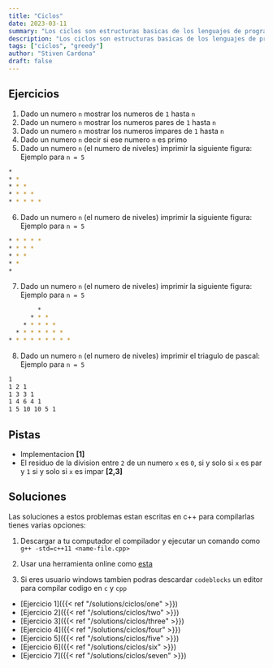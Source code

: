 ```yaml
---
title: "Ciclos"
date: 2023-03-11
summary: "Los ciclos son estructuras basicas de los lenguajes de programcion estos nos permiten repetir un conjunto instrucciones"
description: "Los ciclos son estructuras basicas de los lenguajes de programcion estos nos permiten repetir un conjunto instrucciones"
tags: ["ciclos", "greedy"]
author: "Stiven Cardona"
draft: false
---
```


## Ejercicios

1. Dado un numero `n` mostrar los numeros de `1` hasta `n`
2. Dado un numero `n` mostrar los numeros pares de `1` hasta `n` 
3. Dado un numero `n` mostrar los numeros impares de `1` hasta `n`
4. Dado un numero `n` decir si ese numero `n` es primo
5. Dado un numero `n` (el numero de niveles) imprimir la siguiente figura:
Ejemplo para `n = 5`
```bash
*
* *
* * *
* * * *
* * * * *
```
6. Dado un numero `n` (el numero de niveles) imprimir la siguiente figura:
Ejemplo para `n = 5`
```bash
* * * * * 
* * * *
* * *
* * 
* 
```
7. Dado un numero `n` (el numero de niveles) imprimir la siguiente figura:
Ejemplo para `n = 5`
```bash
        * 
      * * *
    * * * * *
  * * * * * * * 
* * * * * * * * *
```
8. Dado un numero `n` (el numero de niveles) imprimir el triagulo de pascal:
Ejemplo para `n = 5`
```bash
1 
1 2 1
1 3 3 1
1 4 6 4 1 
1 5 10 10 5 1
```

## Pistas

- Implementacion **[1]**
- El residuo de la division entre `2` de un numero `x` es `0`, si y solo si `x` es par y `1` si y solo si `x` es impar **[2,3]**

## Soluciones

Las soluciones a estos problemas estan escritas en c++ para compilarlas tienes varias opciones:

1. Descargar a tu computador el compilador y ejecutar un comando como `g++ -std=c++11 <name-file.cpp>`

2. Usar una herramienta online como [esta](https://www.programiz.com/cpp-programming/online-compiler/)

3. Si eres usuario windows tambien podras descardar `codeblocks` un editor para compilar codigo en `c` y `cpp`

- [Ejercicio 1]({{< ref "/solutions/ciclos/one" >}})
- [Ejercicio 2]({{< ref "/solutions/ciclos/two" >}})
- [Ejercicio 3]({{< ref "/solutions/ciclos/three" >}})
- [Ejercicio 4]({{< ref "/solutions/ciclos/four" >}})
- [Ejercicio 5]({{< ref "/solutions/ciclos/five" >}})
- [Ejercicio 6]({{< ref "/solutions/ciclos/six" >}})
- [Ejercicio 7]({{< ref "/solutions/ciclos/seven" >}})
<!-- - [Ejercicio 8]({{< ref "/solutions/ciclos/one" >}}) -->
